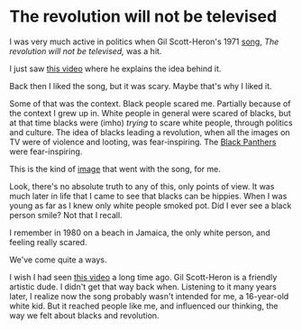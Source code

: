 # The revolution will not be televised
I was very much active in politics when Gil Scott-Heron's 1971 <a href="https://www.youtube.com/watch?v=QnJFhuOWgXg">song</a>, <i>The revolution will not be televised,</i> was a hit. 

I just saw <a href="https://twitter.com/ToriNicksWho/status/1271581194602180608">this video</a> where he explains the idea behind it.  

Back then I liked the song, but it was scary. Maybe that's why I liked it. 

Some of that was the context. Black people scared me. Partially because of the context I grew up in. White people in general were scared of blacks, but at that time blacks were (imho) <i>trying</i> to scare white people, through politics and culture. The idea of blacks leading a revolution, when all the images on TV were of violence and looting, was fear-inspiring. The <a href="https://en.wikipedia.org/wiki/Black_Panther_Party">Black Panthers</a> were fear-inspiring. 

This is the kind of <a href="https://www.google.com/search?q=black+panthers&safe=off&rlz=1C5CHFA_enUS743US747&sxsrf=ALeKk03mZAaIwlnwjCIpODhnxfEyskr7aQ:1592572085234&source=lnms&tbm=isch&sa=X&ved=2ahUKEwihjK2r-Y3qAhUkSN8KHem2DGUQ_AUoAnoECBwQBA&cshid=1592572121919779&biw=1489&bih=1165#imgrc=oT8EPDvkkW4OiM">image</a> that went with the song, for me. 

Look, there's no absolute truth to any of this, only points of view. It was much later in life that I came to see that blacks can be hippies. When I was young as far as I knew only white people smoked pot. Did I ever see a black person smile? Not that I recall. 

I remember in 1980 on a beach in Jamaica, the only white person, and feeling really scared. 

We've come quite a ways. 

I wish I had seen <a href="https://twitter.com/ToriNicksWho/status/1271581194602180608">this video</a> a long time ago. Gil Scott-Heron is a friendly artistic dude. I didn't get that way back when. Listening to it many years later, I realize now the song probably wasn't intended for me, a 16-year-old white kid. But it reached people like me, and influenced our thinking, the way we felt about blacks and revolution. 

